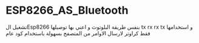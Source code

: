 # ESP8266_AS_Bluetooth
تشغيل الEsp8266 
بنفس طريقة البلوتوث و اعني بها توصيلها 
tx rx   rx tx 
و استخدامها فقط كراوتر لارسال الاوامر من المتصفح بسهولة باستخدام كود عام 
